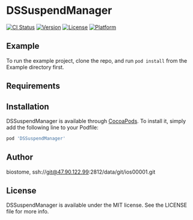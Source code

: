 # DSSuspendManager

[![CI Status](https://img.shields.io/travis/biostome/DSSuspendManager.svg?style=flat)](https://travis-ci.org/biostome/DSSuspendManager)
[![Version](https://img.shields.io/cocoapods/v/DSSuspendManager.svg?style=flat)](https://cocoapods.org/pods/DSSuspendManager)
[![License](https://img.shields.io/cocoapods/l/DSSuspendManager.svg?style=flat)](https://cocoapods.org/pods/DSSuspendManager)
[![Platform](https://img.shields.io/cocoapods/p/DSSuspendManager.svg?style=flat)](https://cocoapods.org/pods/DSSuspendManager)

## Example

To run the example project, clone the repo, and run `pod install` from the Example directory first.

## Requirements

## Installation

DSSuspendManager is available through [CocoaPods](https://cocoapods.org). To install
it, simply add the following line to your Podfile:

```ruby
pod 'DSSuspendManager'
```

## Author

biostome, ssh://git@47.90.122.99:2812/data/git/ios00001.git

## License

DSSuspendManager is available under the MIT license. See the LICENSE file for more info.
